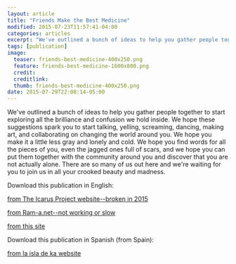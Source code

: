 ```yaml
---
layout: article
title: "Friends Make the Best Medicine"
modified: 2015-07-23T11:57:41-04:00
categories: articles
excerpt: "We've outlined a bunch of ideas to help you gather people together to start exploring all the brilliance and confusion we hold inside. We hope these suggestions spark you to start talking, yelling, screaming, dancing, making art, and collaborating on changing the world around you."
tags: [publication]
image:
  teaser: friends-best-medicine-400x250.png
  feature: friends-best-medicine-1600x800.png
  credit: 
  creditlink: 
  thumb: friends-best-medicine-400x250.png
date: 2015-07-29T22:08:14-05:00
---
```



We've outlined a bunch of ideas to help you gather people together to start exploring all the brilliance and confusion we hold inside. We hope these suggestions spark you to start talking, yelling, screaming, dancing, making art, and collaborating on changing the world around you. We hope you make it a little less gray and lonely and cold. We hope you find words for all the pieces of you, even the jagged ones full of scars, and we hope you can put them together with the community around you and discover that you are not actually alone. There are so many of us out here and we're waiting for you to join us in all your crooked beauty and madness.

Download this publication in English:

[from The Icarus Project website--broken in 2015](http://www.theicarusproject.net/icarus-downloads/friends-make-the-best-medicine)

[from Ram-a.net--not working or slow](http://ram-a.net/sites/default/files/FMTBM_final_wcovers.pdf)

[from this site](/images/fmtbm.pdf)

Download this publication in Spanish (from Spain):

[from la isla de ka website](https://laisladeka.wordpress.com/facilitacion-de-grupos/)
